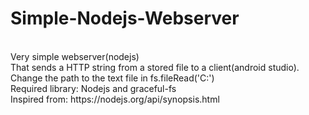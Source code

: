 # Simple-Nodejs-Webserver
<br>
Very simple webserver(nodejs) <br> 
That sends a HTTP string from a stored file to a client(android studio).
<br>
Change the path to the text file in fs.fileRead('C:<file-location/device_count.txt>')<br>
Required library: Nodejs and graceful-fs<br>
Inspired from: https://nodejs.org/api/synopsis.html
